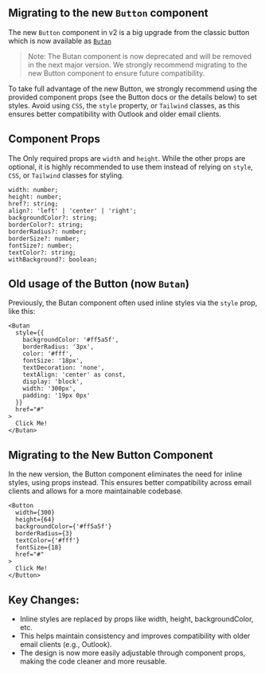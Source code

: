 ## Migrating to the new `Button` component

The new `Button` component in v2 is a big upgrade from the classic button which is now available as [`Butan`]()

> Note: The Butan component is now deprecated and will be removed in the next major version. We strongly recommend migrating to the new Button component to ensure future compatibility.

To take full advantage of the new Button, we strongly recommend using the provided component props (see the Button docs or the details below) to set styles. Avoid using `CSS`, the `style` property, or `Tailwind` classes, as this ensures better compatibility with Outlook and older email clients.

## Component Props

The Only required props are `width` and `height`. While the other props are optional, it is highly recommended to use them instead of relying on `style`, `CSS`, or `Tailwind` classes for styling.

```tsx
width: number;
height: number;
href?: string;
align?: 'left' | 'center' | 'right';
backgroundColor?: string;
borderColor?: string;
borderRadius?: number;
borderSize?: number;
fontSize?: number;
textColor?: string;
withBackground?: boolean;
```

## Old usage of the Button (now `Butan`)

Previously, the Butan component often used inline styles via the `style` prop, like this:

```tsx
<Butan
  style={{
    backgroundColor: '#ff5a5f',
    borderRadius: '3px',
    color: '#fff',
    fontSize: '18px',
    textDecoration: 'none',
    textAlign: 'center' as const,
    display: 'block',
    width: '300px',
    padding: '19px 0px'
  }}
  href="#"
>
  Click Me!
</Butan>
```

## Migrating to the New Button Component

In the new version, the Button component eliminates the need for inline styles, using props instead. This ensures better compatibility across email clients and allows for a more maintainable codebase.

```tsx
<Button
  width={300}
  height={64}
  backgroundColor={'#ff5a5f'}
  borderRadius={3}
  textColor={'#fff'}
  fontSize={18}
  href="#"
>
  Click Me!
</Button>
```

## Key Changes:

- Inline styles are replaced by props like width, height, backgroundColor, etc.
- This helps maintain consistency and improves compatibility with older email clients (e.g., Outlook).
- The design is now more easily adjustable through component props, making the code cleaner and more reusable.
